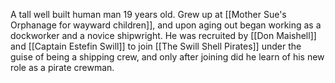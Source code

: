 A tall well built human man 19 years old. Grew up at [[Mother Sue's Orphanage for wayward children]], and upon aging out began working as a dockworker and a novice shipwright. He was recruited by [[Don Maishell]] and [[Captain Estefin Swill]] to join [[The Swill Shell Pirates]] under the guise of being a shipping crew, and only after joining did he learn of his new role as a pirate crewman.
